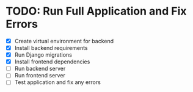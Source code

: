 # TODO: Run Full Application and Fix Errors

- [x] Create virtual environment for backend
- [x] Install backend requirements
- [x] Run Django migrations
- [x] Install frontend dependencies
- [ ] Run backend server
- [ ] Run frontend server
- [ ] Test application and fix any errors
